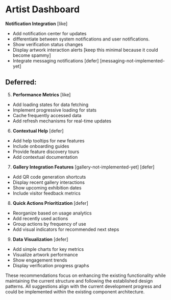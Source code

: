 




# Artist Dashboard

**Notification Integration** [like]
- Add notification center for updates 
- differentiate between system notifications and user notifications.
- Show verification status changes
- Display artwork interaction alerts [keep this minimal because it could become spammy]
- Integrate messaging notifications [defer] [messaging-not-implemented-yet]

## Deferred:

5. **Performance Metrics** [like]
- Add loading states for data fetching
- Implement progressive loading for stats
- Cache frequently accessed data
- Add refresh mechanisms for real-time updates

6. **Contextual Help** [defer]
- Add help tooltips for new features
- Include onboarding guides
- Provide feature discovery tours
- Add contextual documentation

7. **Gallery Integration Features** [gallery-not-implemented-yet] [defer]
- Add QR code generation shortcuts
- Display recent gallery interactions
- Show upcoming exhibition dates
- Include visitor feedback metrics

8. **Quick Actions Prioritization** [defer]
- Reorganize based on usage analytics
- Add recently used actions
- Group actions by frequency of use
- Add visual indicators for recommended next steps

9. **Data Visualization** [defer]
- Add simple charts for key metrics
- Visualize artwork performance
- Show engagement trends
- Display verification progress graphs

These recommendations focus on enhancing the existing functionality while maintaining the current structure and following the established design patterns. All suggestions align with the current development progress and could be implemented within the existing component architecture.
